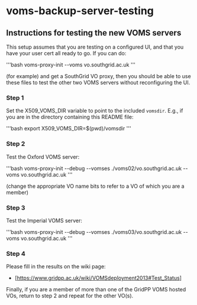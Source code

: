 voms-backup-server-testing
==========================

## Instructions for testing the new VOMS servers

This setup assumes that you are testing on a configured UI, and that you
have your user cert all ready to go. If you can do:

'''bash
voms-proxy-init --voms vo.southgrid.ac.uk
'''

(for example) and get a SouthGrid VO proxy, then you should be able to use
these files to test the other two VOMS servers without reconfiguring the
UI.

### Step 1

Set the X509_VOMS_DIR variable to point to the included `vomsdir`. E.g., if
you are in the directory containing this README file:

'''bash
export X509_VOMS_DIR=$(pwd)/vomsdir
'''

### Step 2

Test the Oxford VOMS server:

'''bash
voms-proxy-init --debug  --vomses ./voms02/vo.southgrid.ac.uk  --voms vo.southgrid.ac.uk
'''

(change the appropriate VO name bits to refer to a VO of which you are a
member)
 
### Step 3

Test the Imperial VOMS server:

'''bash
voms-proxy-init --debug  --vomses ./voms03/vo.southgrid.ac.uk  --voms vo.southgrid.ac.uk
'''

### Step 4

Please fill in the results on the wiki page:

* [https://www.gridpp.ac.uk/wiki/VOMSdeployment2013#Test_Status]

Finally, if you are a member of more than one of the GridPP VOMS hosted
VOs, return to step 2 and repeat for the other VO(s).
